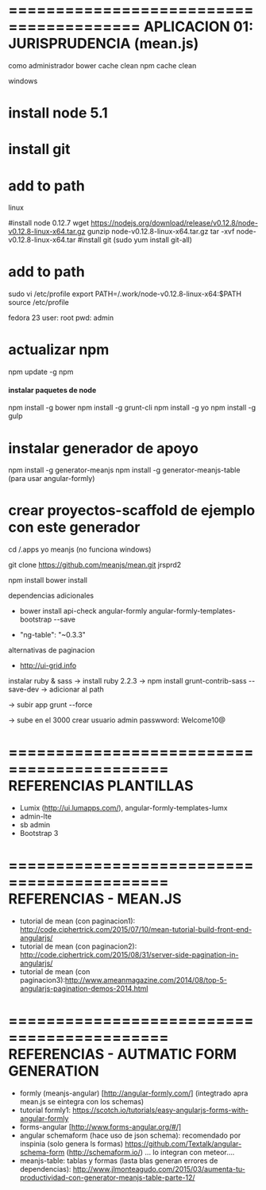 

========================================
APLICACION 01: JURISPRUDENCIA (mean.js)
========================================

como administrador
	bower cache clean
	npm cache clean

windows
# install node 5.1
# install git
# add to path
linux

#install node 0.12.7
wget https://nodejs.org/download/release/v0.12.8/node-v0.12.8-linux-x64.tar.gz
gunzip node-v0.12.8-linux-x64.tar.gz
tar -xvf node-v0.12.8-linux-x64.tar
#install git (sudo yum install git-all)

# add to path
sudo vi /etc/profile
export PATH=/.work/node-v0.12.8-linux-x64:$PATH
source /etc/profile

fedora 23
user: root
pwd: admin


# actualizar npm
npm update -g npm

#### instalar paquetes de node
npm install -g bower
npm install -g grunt-cli
npm install -g yo
npm install -g gulp

# instalar generador de apoyo
npm install -g generator-meanjs
npm install -g generator-meanjs-table (para usar angular-formly)

# crear proyectos-scaffold de ejemplo con este generador
cd /.apps
yo meanjs (no funciona windows)

git clone https://github.com/meanjs/mean.git jrsprd2

npm install
bower install





dependencias adicionales
* bower install api-check angular-formly angular-formly-templates-bootstrap --save

* "ng-table": "~0.3.3"

alternativas de paginacion
* http://ui-grid.info











instalar ruby & sass
-> install ruby 2.2.3
-> npm install grunt-contrib-sass --save-dev
-> adicionar al path


-> subir app
grunt --force

-> sube en el 3000
crear usuario admin
passwword: Welcome10@




===========================================
REFERENCIAS PLANTILLAS
===========================================

* Lumix (http://ui.lumapps.com/), angular-formly-templates-lumx
* admin-lte
* sb admin
* Bootstrap 3




===========================================
REFERENCIAS - MEAN.JS
===========================================
* tutorial de mean (con paginacion1): http://code.ciphertrick.com/2015/07/10/mean-tutorial-build-front-end-angularjs/
* tutorial de mean (con paginacion2): http://code.ciphertrick.com/2015/08/31/server-side-pagination-in-angularjs/
* tutorial de mean (con paginacion3):http://www.ameanmagazine.com/2014/08/top-5-angularjs-pagination-demos-2014.html


===========================================
REFERENCIAS - AUTMATIC FORM GENERATION
===========================================
* formly (meanjs-angular) 	[http://angular-formly.com/] (integtrado apra mean.js se eintegra con los schemas)
* tutorial formly1: https://scotch.io/tutorials/easy-angularjs-forms-with-angular-formly
* forms-angular 						[http://www.forms-angular.org/#/]
* angular schemaform (hace uso de json schema):  recomendado por inspinia (solo genera ls formas) https://github.com/Textalk/angular-schema-form (http://schemaform.io/) ... lo integran con meteor....
* meanjs-table: tablas y formas (lasta blas generan errores de dependencias): http://www.jlmonteagudo.com/2015/03/aumenta-tu-productividad-con-generator-meanjs-table-parte-12/